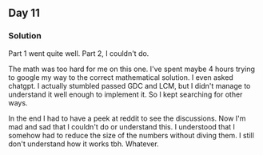 ## Day 11 

### Solution

Part 1 went quite well. Part 2, I couldn't do.

The math was too hard for me on this one. I've spent maybe 4 hours
trying to google my way to the correct mathematical solution. I even asked chatgpt.
I actually stumbled passed GDC and LCM, but I didn't manage to understand it well 
enough to implement it. So I kept searching for other ways. 

In the end I had to have a peek at reddit to see the discussions. Now I'm mad and sad that I couldn't do or understand this.
I understood that I somehow had to reduce the size of the numbers without diving them. I still don't understand how it works tbh. Whatever.
